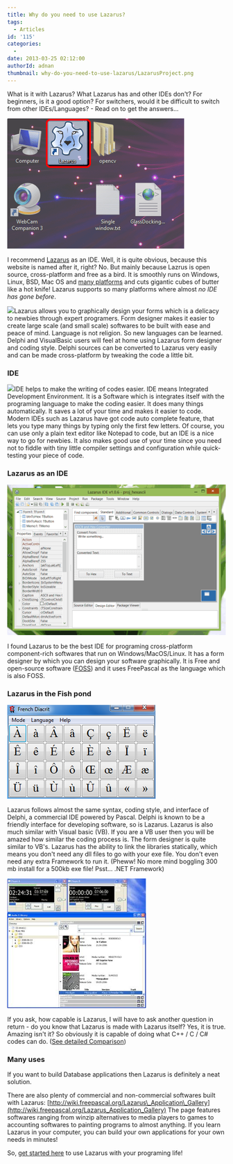 ```yaml
---
title: Why do you need to use Lazarus?
tags:
  - Articles
id: '115'
categories:
  - 
date: 2013-03-25 02:12:00
authorId: adnan
thumbnail: why-do-you-need-to-use-lazarus/LazarusProject.png
---
```


What is it with Lazarus? What Lazarus has and other IDEs don't? For beginners, is it a good option? For switchers, would it be difficult to switch from other IDEs/Languages? - Read on to get the answers...
<!-- more -->
  
  
  

![](why-do-you-need-to-use-lazarus/12.gif)

I recommend [Lazarus](http://www.lazarus.freepascal.org/) as an IDE. Well, it is quite obvious, because this website is named after it, right? No. But mainly because Lazrus is open source, cross-platform and free as a bird. It is smoothly runs on Windows, Linux, BSD, Mac OS and [many platforms](http://lazplanet.blogspot.com/2013/03/how-to-install-lazarus.html) and cuts gigantic cubes of butter like a hot knife! Lazarus supports so many platforms where almost _no IDE has gone before_.  
  
[![](http://1.bp.blogspot.com/-VnyTmXw-o2U/UU9kgUf7BeI/AAAAAAAAAYU/W49uN0S0bjA/s200/320px-imagecommander3d_screen.jpeg)](http://1.bp.blogspot.com/-VnyTmXw-o2U/UU9kgUf7BeI/AAAAAAAAAYU/W49uN0S0bjA/s1600/320px-imagecommander3d_screen.jpeg)Lazarus allows you to graphically design your forms which is a delicacy to newbies through expert programers. Form designer makes it easier to create large scale (and small scale) softwares to be built with ease and peace of mind. Language is not religion. So new languages can be learned. Delphi and VisualBasic users will feel at home using Lazarus form designer and coding style. Delphi sources can be converted to Lazarus very easily and can be made cross-platform by tweaking the code a little bit.  
  

### IDE

  

[![](http://2.bp.blogspot.com/-b9lvuBF4qRk/UU9kiYsUjGI/AAAAAAAAAYo/geAsEslByAc/s200/400px-Zcad.png)](why-do-you-need-to-use-lazarus/400px-Zcad.png)IDE helps to make the writing of codes easier. IDE means Integrated Development Environment. It is a Software which is integrates itself with the programing language to make the coding easier. It does many things automatically. It saves a lot of your time and makes it easier to code. Modern IDEs such as Lazarus have got code auto complete feature, that lets you type many things by typing only the first few letters. Of course, you can use only a plain text editor like Notepad to code, but an IDE is a nice way to go for newbies. It also makes good use of your time since you need not to fiddle with tiny little compiler settings and configuration while quick-testing your piece of code.  
  

### Lazarus as an IDE

  

![](why-do-you-need-to-use-lazarus/09.gif)

I found Lazarus to be the best IDE for programing cross-platform component-rich softwares that run on Windows/MacOS/Linux. It has a form designer by which you can design your software graphically. It is Free and open-source software ([FOSS](http://en.wikipedia.org/wiki/Free_and_open-source_software)) and it uses FreePascal as the language which is also FOSS.  
  
  

### Lazarus in the Fish pond

  

![](why-do-you-need-to-use-lazarus/french.png)

Lazarus follows almost the same syntax, coding style, and interface of Delphi, a commercial IDE powered by Pascal. Delphi is known to be a friendly interface for developing software, so is Lazarus. Lazarus is also much similar with Visual basic (VB). If you are a VB user then you will be amazed how similar the coding process is. The form designer is quite similar to VB's. Lazarus has the ability to link the libraries statically, which means you don't need any dll files to go with your exe file. You don't even need any extra Framework to run it. (Pheww! No more mind boggling 300 mb install for a 500kb exe file! Psst... .NET Framework)  
  

![](why-do-you-need-to-use-lazarus/320px-Ax1.jpg)

If you ask, how capable is Lazarus, I will have to ask another question in return - do you know that Lazarus is made with Lazarus itself? Yes, it is true. Amazing isn't it? So obviously it is capable of doing what C++ / C / C# codes can do. ([See detailed Comparison](http://en.wikipedia.org/wiki/Comparison_of_Pascal_and_C))  
  

### Many uses

  
If you want to build Database applications then Lazarus is definitely a neat solution.  
  
There are also plenty of commercial and non-commercial softwares built  with Lazarus: [http://wiki.freepascal.org/Lazarus\_Application\_Gallery](http://wiki.freepascal.org/Lazarus_Application_Gallery) The page features softwares ranging from winzip alternatives to media players to games to accounting softwares to painting programs to almost anything. If you learn Lazarus in your computer, you can build your own applications for your own needs in minutes!  
  

  
  
So, [get started here](http://lazplanet.blogspot.com/p/getting-started.html) to use Lazarus with your programing life!